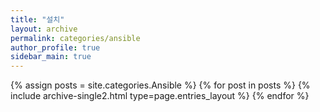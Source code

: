 ```yaml
---
title: "설치"
layout: archive
permalink: categories/ansible
author_profile: true
sidebar_main: true
---
```


{% assign posts = site.categories.Ansible %}
{% for post in posts %} {% include archive-single2.html type=page.entries_layout %} {% endfor %}
